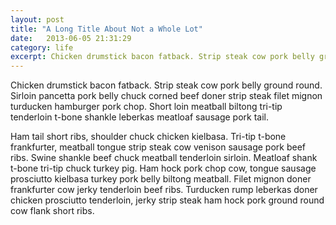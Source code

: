 ```yaml
---
layout: post
title: "A Long Title About Not a Whole Lot"
date:   2013-06-05 21:31:29
category: life
excerpt: Chicken drumstick bacon fatback. Strip steak cow pork belly ground round. Sirloin pancetta pork belly chuck corned beef doner strip steak filet mignon turducken hamburger pork chop.
---
```


Chicken drumstick bacon fatback. Strip steak cow pork belly ground round. Sirloin pancetta pork belly chuck corned beef doner strip steak filet mignon turducken hamburger pork chop. Short loin meatball biltong tri-tip tenderloin t-bone shankle leberkas meatloaf sausage pork tail.

Ham tail short ribs, shoulder chuck chicken kielbasa. Tri-tip t-bone frankfurter, meatball tongue strip steak cow venison sausage pork beef ribs. Swine shankle beef chuck meatball tenderloin sirloin. Meatloaf shank t-bone tri-tip chuck turkey pig. Ham hock pork chop cow, tongue sausage prosciutto kielbasa turkey pork belly biltong meatball. Filet mignon doner frankfurter cow jerky tenderloin beef ribs. Turducken rump leberkas doner chicken prosciutto tenderloin, jerky strip steak ham hock pork ground round cow flank short ribs.

